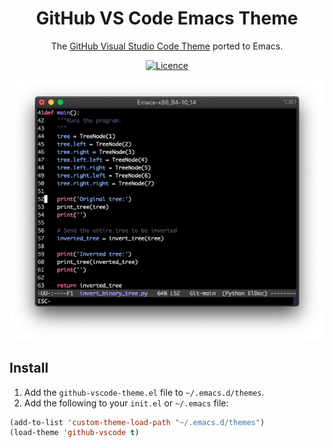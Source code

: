<div align="center">

# GitHub VS Code Emacs Theme

The [GitHub Visual Studio Code Theme](https://marketplace.visualstudio.com/items?itemName=GitHub.github-vscode-theme) ported to Emacs.

[![Licence](https://img.shields.io/github/license/justintime50/github-vscode-emacs)](LICENSE)

<img src="assets/showcase.png" alt="Showcase">

</div>

## Install

1. Add the `github-vscode-theme.el` file to `~/.emacs.d/themes`.
1. Add the following to your `init.el` or `~/.emacs` file:

```lisp
(add-to-list 'custom-theme-load-path "~/.emacs.d/themes")
(load-theme 'github-vscode t)
```
